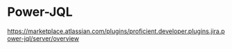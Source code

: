 # Power-JQL
https://marketplace.atlassian.com/plugins/proficient.developer.plugins.jira.power-jql/server/overview

